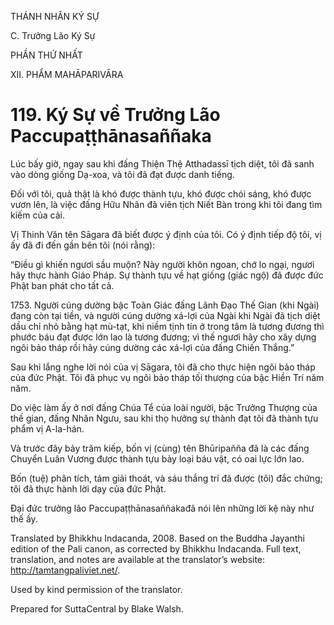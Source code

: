 THÁNH NHÂN KÝ SỰ

C. Trưởng Lão Ký Sự

PHẦN THỨ NHẤT

XII. PHẨM MAHĀPARIVĀRA

# 119\. Ký Sự về Trưởng Lão Paccupaṭṭhānasaññaka

Lúc bấy giờ, ngay sau khi đấng Thiện Thệ Atthadassī tịch diệt, tôi đã sanh vào dòng giống Dạ-xoa, và tôi đã đạt được danh tiếng.

Đối với tôi, quả thật là khó được thành tựu, khó được chói sáng, khó được vươn lên, là việc đấng Hữu Nhãn đã viên tịch Niết Bàn trong khi tôi đang tìm kiếm của cải.

Vị Thinh Văn tên Sāgara đã biết được ý định của tôi. Có ý định tiếp độ tôi, vị ấy đã đi đến gần bên tôi (nói rằng):

“Điều gì khiến ngươi sầu muộn? Này người khôn ngoan, chớ lo ngại, ngươi hãy thực hành Giáo Pháp. Sự thành tựu về hạt giống (giác ngộ) đã được đức Phật ban phát cho tất cả.

1753\. Người cúng dường bậc Toàn Giác đấng Lãnh Đạo Thế Gian (khi Ngài) đang còn tại tiền, và người cúng dường xá-lợi của Ngài khi Ngài đã tịch diệt dầu chỉ nhỏ bằng hạt mù-tạt, khi niềm tịnh tín ở trong tâm là tương đương thì phước báu đạt được lớn lao là tương đương; vì thế ngươi hãy cho xây dựng ngôi bảo tháp rồi hãy cúng dường các xá-lợi của đấng Chiến Thắng.”

Sau khi lắng nghe lời nói của vị Sāgara, tôi đã cho thực hiện ngôi bảo tháp của đức Phật. Tôi đã phục vụ ngôi bảo tháp tối thượng của bậc Hiền Trí năm năm.

Do việc làm ấy ở nơi đấng Chúa Tể của loài người, bậc Trưởng Thượng của thế gian, đấng Nhân Ngưu, sau khi thọ hưởng sự thành đạt tôi đã thành tựu phẩm vị A-la-hán.

Và trước đây bảy trăm kiếp, bốn vị (cùng) tên Bhūripañña đã là các đấng Chuyển Luân Vương được thành tựu bảy loại báu vật, có oai lực lớn lao.

Bốn (tuệ) phân tích, tám giải thoát, và sáu thắng trí đã được (tôi) đắc chứng; tôi đã thực hành lời dạy của đức Phật.

Đại đức trưởng lão Paccupaṭṭhānasaññakađã nói lên những lời kệ này như thế ấy.

Translated by Bhikkhu Indacanda, 2008. Based on the Buddha Jayanthi edition of the Pali canon, as corrected by Bhikkhu Indacanda. Full text, translation, and notes are available at the translator’s website: http://tamtangpaliviet.net/.

Used by kind permission of the translator.

Prepared for SuttaCentral by Blake Walsh.